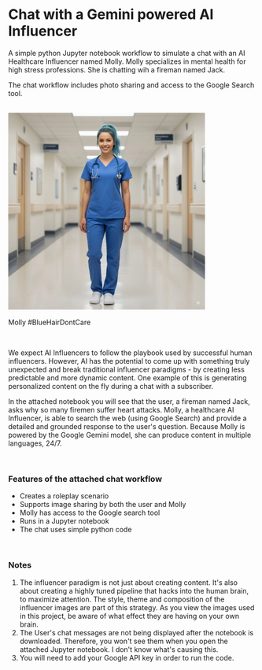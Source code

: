 # Chat with a Gemini powered AI Influencer

A simple python Jupyter notebook workflow to simulate a chat with an AI Healthcare Influencer named Molly. Molly specializes in mental health for high stress professions. She is chatting wih a fireman named Jack. 

The chat workflow includes photo sharing and access to the Google Search tool.

<br>

<a href="https://www.youtube.com/@walterthealien">
  <img src="https://github.com/vbookshelf/Chat-with-a-Gemini-powered-AI-Influencer/blob/main/Jupyter%20Notebooks/test0.jpeg" alt="Molly" height="400">
</a>
<p>Molly #BlueHairDontCare</p>

<br>

We expect AI Influencers to follow the playbook used by successful human influencers. However, AI has the potential to come up with something truly unexpected and break traditional influencer paradigms - by creating less predictable and more dynamic content. One example of this is generating personalized content on the fly during a chat with a subscriber.

In the attached notebook you will see that the user, a fireman named Jack, asks why so many firemen suffer heart attacks. Molly, a healthcare AI Influencer, is able to search the web (using Google Search) and provide a detailed and grounded response to the user's question. Because Molly is powered by the Google Gemini model, she can produce content in multiple languages, 24/7.

<br>

### Features of the attached chat workflow

- Creates a roleplay scenario
- Supports image sharing by both the user and Molly
- Molly has access to the Google search tool
- Runs in a Jupyter notebook
- The chat uses simple python code

<br>

### Notes

1. The influencer paradigm is not just about creating content. It's also about creating a highly tuned pipeline that hacks into the human brain, to maximize attention. The style, theme and composition of the influencer images are part of this strategy. As you view the images used in this project, be aware of what effect they are having on your own brain.
2. The User's chat messages are not being displayed after the notebook is downloaded. Therefore, you won't see them when you open the attached Jupyter notebook. I don't know what's causing this.
3. You will need to add your Google API key in order to run the code.
